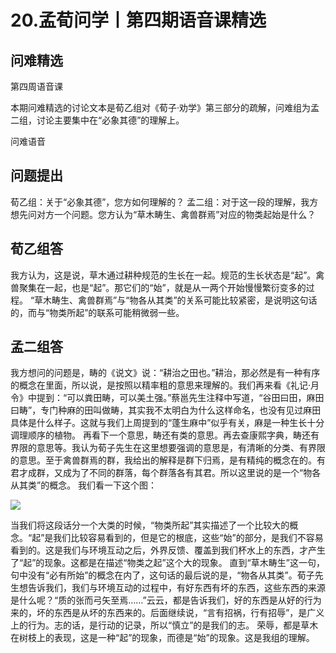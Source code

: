 # 20.孟荀问学丨第四期语音课精选

## 问难精选

第四周语音课

本期问难精选的讨论文本是荀乙组对《荀子·劝学》第三部分的疏解，问难组为孟二组，讨论主要集中在“必象其德”的理解上。

问难语音

## 问题提出

荀乙组：关于“必象其德”，您方如何理解的？
孟二组：对于这一段的理解，我方想先问对方一个问题。您方认为“草木畴生、禽兽群焉”对应的物类起始是什么？

## 荀乙组答

我方认为，这是说，草木通过耕种规范的生长在一起。规范的生长状态是“起”。禽兽聚集在一起，也是“起”。那它们的“始”，就是从一两个开始慢慢繁衍变多的过程。
“草木畴生、禽兽群焉”与“物各从其类”的关系可能比较紧密，是说明这句话的，而与“物类所起”的联系可能稍微弱一些。

## 孟二组答

我方想问的问题是，畴的《说文》说：“耕治之田也。”耕治，那必然是有一种有序的概念在里面，所以说，是按照以精率粗的意思来理解的。我们再来看《礼记·月令》中提到：“可以粪田畴，可以美土强。”蔡邕先生注释中写道，“谷田曰田，麻田曰畴”，专门种麻的田叫做畴，其实我不太明白为什么这样命名，也没有见过麻田具体是什么样子。这就与我们上周提到的“蓬生麻中”似乎有关，麻是一种生长十分调理顺序的植物。
再看下一个意思，畴还有类的意思。再去查康熙字典，畴还有界限的意思等。我认为荀子先生在这里想要强调的意思是，有清晰的分类、有界限的意思。至于禽兽群焉的群，我给出的解释是群下归焉，是有精纯的概念在的。有君才成群，又成为了不同的群落，每个群落各有其君。所以这里说的是一个“物各从其类”的概念。
我们看一下这个图：

![](https://mmbiz.qpic.cn/mmbiz_png/yA1VGD1fOiaaHXo6De6EKicKp1MPBQTrX2CGNhSZbJyXMj3Rdl4z0C9yhZicI13MJoCbicO2ic3ZvhbNwtKX8L5KeDg/640?wx_fmt=png&tp=webp&wxfrom=5&wx_lazy=1&wx_co=1)

当我们将这段话分一个大类的时候，“物类所起”其实描述了一个比较大的概念。“起”是我们比较容易看到的，但是它的根底，这些“始”的部分，是我们不容易看到的。这是我们与环境互动之后，外界反馈、覆盖到我们杯水上的东西，才产生了“起”的现象。这都是在描述“物类之起”这个大的现象。
直到“草木畴生”这一句，句中没有“必有所始”的概念在内了，这句话的最后说的是，“物各从其类”。荀子先生想告诉我们，我们与环境互动的过程中，有好东西有坏的东西，这些东西的来源是什么呢？“质的张而弓矢至焉……”云云，都是告诉我们，好的东西是从好的行为来的，坏的东西是从坏的东西来的。后面继续说，“言有招祸，行有招辱”，是广义上的行为。志的话，是行动的记录，所以“慎立”的是我们的志。
荣辱，都是草木在树枝上的表现，这是一种“起”的现象，而德是“始”的现象。这是我组的理解。